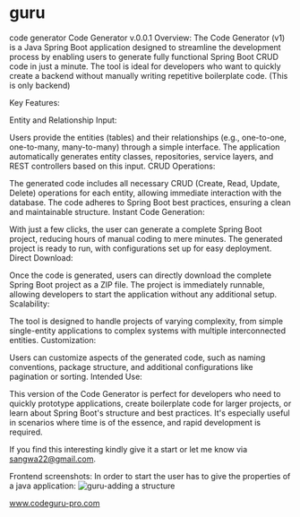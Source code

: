# guru
code generator
Code Generator  v.0.0.1
Overview: The Code Generator (v1) is a Java Spring Boot application designed to streamline the development process by enabling users to generate fully functional Spring Boot CRUD code in just a minute. The tool is ideal for developers who want to quickly create a backend without manually writing repetitive boilerplate code. (This is only backend)

Key Features:

Entity and Relationship Input:

Users provide the entities (tables) and their relationships (e.g., one-to-one, one-to-many, many-to-many) through a simple interface.
The application automatically generates entity classes, repositories, service layers, and REST controllers based on this input.
CRUD Operations:

The generated code includes all necessary CRUD (Create, Read, Update, Delete) operations for each entity, allowing immediate interaction with the database.
The code adheres to Spring Boot best practices, ensuring a clean and maintainable structure.
Instant Code Generation:

With just a few clicks, the user can generate a complete Spring Boot project, reducing hours of manual coding to mere minutes.
The generated project is ready to run, with configurations set up for easy deployment.
Direct Download:

Once the code is generated, users can directly download the complete Spring Boot project as a ZIP file. The project is immediately runnable, allowing developers to start the application without any additional setup.
Scalability:

The tool is designed to handle projects of varying complexity, from simple single-entity applications to complex systems with multiple interconnected entities.
Customization:

Users can customize aspects of the generated code, such as naming conventions, package structure, and additional configurations like pagination or sorting.
Intended Use:

This version of the Code Generator is perfect for developers who need to quickly prototype applications, create boilerplate code for larger projects, or learn about Spring Boot's structure and best practices. It's especially useful in scenarios where time is of the essence, and rapid development is required.

If you find this interesting kindly give it a start or let me know via sangwa22@gmail.com.


Frontend screenshots:
In order to start the user has to give the properties of a java application:
![guru-adding a structure](https://github.com/user-attachments/assets/7b5fb442-3bab-43da-afc7-429a95e05071)


www.codeguru-pro.com
